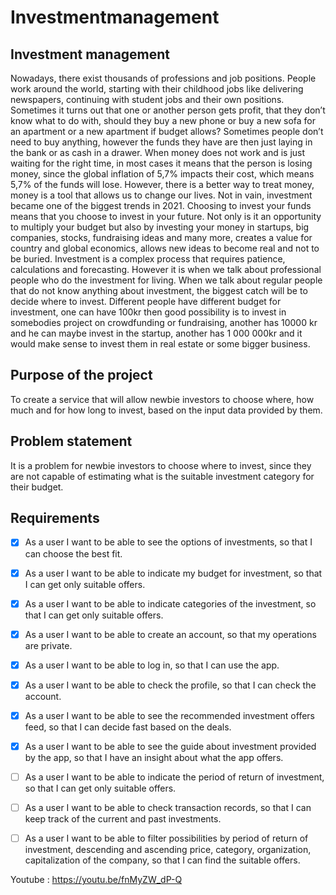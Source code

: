 # Investmentmanagement
 
## Investment management 

Nowadays, there exist thousands of professions and job positions. People work around the world, starting with their childhood jobs like delivering newspapers, continuing with student jobs and their own positions. Sometimes it turns out that one or another person gets profit, that they don’t know what to do with, should they buy a new phone or buy a new sofa for an apartment or a new apartment if budget allows? 
Sometimes people don’t need to buy anything, however the funds they have are then just laying in the bank or as cash in a drawer. When money does not work and is just waiting for the right time, in most cases it means that the person is losing money, since the global inflation of 5,7% impacts their cost, which means 5,7% of the funds will lose. However, there is a better way to treat money, money is a tool that allows us to change our lives. 
Not in vain, investment became one of the biggest trends in 2021. Choosing to invest your funds means that you choose to invest in your future. Not only is it an opportunity to multiply your budget but also by investing your money in startups, big companies, stocks, fundraising ideas and many more, creates a value for country and global economics, allows new ideas to become real and not to be buried.
Investment is a complex process that requires patience, calculations and forecasting. However it is when we talk about professional people who do the investment for living. When we talk about regular people that do not know anything about investment, the biggest catch will be to decide where to invest.
Different people have different budget for investment, one can have 100kr then good possibility is to invest in somebodies project on crowdfunding or fundraising, another has 10000 kr and he can maybe invest in the startup, another has 1 000 000kr and it would make sense to invest them in real estate or some bigger business.

## Purpose of the project
To create a service that will allow newbie investors to choose where, how much and for how long to invest, based on the input data provided by them.

## Problem statement
It is a problem for newbie investors to choose where to invest, since they are not capable of estimating what is the suitable investment category for their budget.


			

## Requirements
- [x] As a user I want to be able to see the options of investments, so that I can choose the best fit.
- [x] As a user I want to be able to indicate my budget for investment, so that I can get only suitable offers.
- [x] As a user I want to be able to indicate categories of the investment, so that I can get only suitable offers.
- [x] As a user I want to be able to create an account, so that my operations are private.
- [x] As a user I want to be able to log in, so that I can use the app.
- [x] As a user I want to be able to check the profile, so that I can check the account.
- [x] As a user I want to be able to see the recommended investment offers feed, so that I can decide fast based on the deals.
- [x] As a user I want to be able to see the guide about investment provided by the app, so that I have an insight about what the app offers.
- [ ] As a user I want to be able to indicate the period of return of investment, so that I can get only suitable offers.
- [ ] As a user I want to be able to check transaction records, so that I can keep track of the current and past investments.
- [ ]  As a user I want to be able to filter possibilities by period of return of investment, descending and ascending price, category, organization, capitalization of the company, so that I can find the suitable offers.


Youtube : https://youtu.be/fnMyZW_dP-Q

